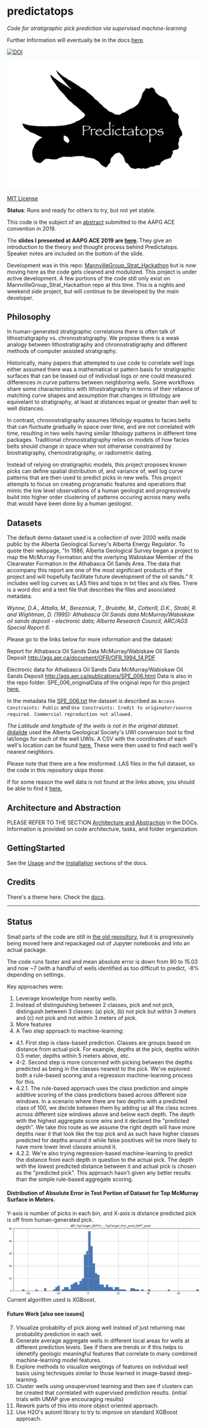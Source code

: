 # predictatops

_Code for stratigraphic pick prediction via supervised machine-learning_

Further Information will eventually be in the docs <a href="https://justingosses.github.io/predictatops/html/index.html">here</a>.

[![DOI](https://zenodo.org/badge/151658252.svg)](https://zenodo.org/badge/latestdoi/151658252)

<a title="Triceratops logo based on MathKnight based on photo by Nicholas R. Longrich and Daniel J. Field [CC BY-SA 4.0 (https://creativecommons.org/licenses/by-sa/4.0)], via Wikimedia Commons" href="https://commons.wikimedia.org/wiki/File:Yale-Peabody-Triceratops-004Trp.png"><img width="512" alt="Yale-Peabody-Triceratops-004Trp" src="docs/Yale-Peabody-Triceratops-004Trp.png"></a>

<a href="https://github.com/JustinGOSSES/predictatops/blob/master/LICENSE">MIT License</a>

<b>Status</b>: Runs and ready for others to try, but not yet stable. 

This code is the subject of an <a href="https://github.com/JustinGOSSES/predictatops/blob/master/AAPG_Abstract_2019ACE.md">abstract</a> submitted to the AAPG ACE convention in 2019. 

The <b>slides I presented at AAPG ACE 2019 are <a href="https://1drv.ms/p/s!Ah1GtGqFjQIMlkkCTh5OaBGSYXLp"> here</a>. </b>  They give an introduction to the theory and thought process behind Predictatops. Speaker notes are included on the bottom of the slide.

Development was in this repo: <a href="https://github.com/JustinGOSSES/MannvilleGroup_Strat_Hackathon">MannvilleGroup_Strat_Hackathon</a> but is now moving here as the code gets cleaned and modulized. This project is under active development. A few portions of the code still only exist on MannvilleGroup_Strat_Hackathon repo at this time. This is a nights and weekend side project, but will continue to be developed by the main developer.

Philosophy
-------

In human-generated stratigraphic correlations there is often talk of lithostratigraphy vs. chronostratigraphy. We propose there is a weak analogy between lithostratigraphy and chronostratigraphy and different methods of computer assisted stratigraphy. 

Historically, many papers that attempted to use code to correlate well logs either assumed there was a mathematical or pattern basis for stratigraphic surfaces that can be teased out of individual logs or one could measured differences in curve patterns between neighboring wells. Some workflows share some characteristics with lithostratigraphy in terms of their reliance of matching curve shapes and assumption that changes in lithology are equivelant to stratigraphy, at least at distances equal or greater than well to well distances. 

In contrast, chronostratigraphy assumes lithology equates to facies belts that can fluctuate gradually in space over time, and are not correlated with time, resulting in two wells having similar lithology patterns in different time packages. Traditional chronostratigraphy relies on models of how facies belts should change in space when not otherwise constrained by biostratigraphy, chemostratigraphy, or radiometric dating. 

Instead of relying on stratigraphic models, this project proposes known picks can define spatial distribution of, and variance of, well log curve patterns that are then used to predict picks in new wells. This project attempts to focus on creating programatic features and operations that mimic the low level observations of a human geologist and progressively build into higher order clustering of patterns occuring across many wells that would have been done by a human geologist.

Datasets
-------
The default demo dataset used is a collection of over 2000 wells made public by the Alberta Geological Survey's Alberta Energy Regulator. To quote their webpage, "In 1986, Alberta Geological Survey began a project to map the McMurray Formation and the overlying Wabiskaw Member of the Clearwater Formation in the Athabasca Oil Sands Area. The data that accompany this report are one of the most significant products of the project and will hopefully facilitate future development of the oil sands." It includes well log curves as LAS files and tops in txt files and xls files. There is a word doc and a text file that describes the files and associated metadata. 

_Wynne, D.A., Attalla, M., Berezniuk, T., Brulotte, M., Cotterill, D.K., Strobl, R. and Wightman, D. (1995): Athabasca Oil Sands data McMurray/Wabiskaw oil sands deposit - electronic data; Alberta Research Council, ARC/AGS Special Report 6._

Please go to the links below for more information and the dataset:

Report for Athabasca Oil Sands Data McMurray/Wabiskaw Oil Sands Deposit http://ags.aer.ca/document/OFR/OFR_1994_14.PDF

Electronic data for Athabasca Oil Sands Data McMurray/Wabiskaw Oil Sands Deposit http://ags.aer.ca/publications/SPE_006.html Data is also in the repo folder: SPE_006_originalData of the original repo for this project <a href="https://github.com/JustinGOSSES/MannvilleGroup_Strat_Hackathon/tree/master/SPE_006_originalData">here.</a>

In the metadata file <a href="https://github.com/JustinGOSSES/MannvilleGroup_Strat_Hackathon/blob/master/SPE_006_originalData/Metadata/SPE_006.txt">SPE_006.txt</a> the dataset is described as `Access Constraints: Public` and `Use Constraints: Credit to originator/source required. Commercial reproduction not allowed.`

_The Latitude and longitude of the wells is not in the original dataset._ <a href="https://github.com/dalide">@dalide<a> used the Alberta Geological Society's UWI conversion tool to find lat/longs for each of the well UWIs. A CSV with the coordinates of each well's location can be found <a href="https://github.com/JustinGOSSES/MannvilleGroup_Strat_Hackathon/blob/master/well_lat_lng.csv">here.</a> These were then used to find each well's nearest neighbors.

Please note that there are a few misformed .LAS files in the full dataset, so the code in this repository skips those.

If for some reason the well data is not found at the links above, you should be able to find it <a href="https://github.com/JustinGOSSES/MannvilleGroup_Strat_Hackathon/tree/master/SPE_006_originalData">here.</a>


Architecture and Abstraction
-------
PLEASE REFER TO THE SECTION <a href="https://justingosses.github.io/predictatops/html/readme.html#architecture-and-abstraction">Architecture and Abstraction</a> in the DOCs. Information is provided on code architecture, tasks, and folder organization.


GettingStarted
-------
See the <a href="https://justingosses.github.io/predictatops/html/usage.html">Usage</a> and the <a href="https://justingosses.github.io/predictatops/html/installation.html">Installation</a> sections of the docs.


Credits
-------
There's a theme here. Check the <a href="https://justingosses.github.io/predictatops/html/authors.html">docs</a>.

______________________________
## Status

Small parts of the code are still in <a href="https://github.com/JustinGOSSES/MannvilleGroup_Strat_Hackathon">the old repository</a>, but it is progressively being moved here and repackaged out of Jupyter notebooks and into an actual package.

The code runs faster and and mean absolute error is down from 90 to 15.03 and now ~7 (with a handful of wells identified as too difficult to predict, -8% depending on settings. 

Key approaches were:
1. Leverage knowledge from nearby wells.
2. Instead of distinguishing between 2 classes, pick and not pick, distinguish between 3 classes: (a) pick, (b) not pick but within 3 meters and (c) not pick and not within 3 meters of pick.
3. More features
4. A Two step approach to machine-learning: 

- 4.1. First step is class-based prediction. Classes are groups based on distance from actual pick. For example, depths at the pick, depths within 0.5 meter, depths within 5 meters above, etc. 
- 4-2. Second step is more concerned with picking between the depths predicted as being in the classes nearest to the pick. We've explored both a rule-based scoring and a regression machine-learning process for this. 
- 4.2.1. The rule-based approach uses the class prediction and simple additive scoring of the class predictions based across different size windows. In a scenario where there are two depths with a predicted class of 100, we decide between them by adding up all the class scores across different size windows above and below each depth. The depth with the highest aggregate score wins  and it declared the "predicted depth". We take this route as we assume the right depth will have more depths near it that look like the top pick and as such have higher classes predicted for depths around it while false positives will be more likely to have more lower level classes around it.
- 4.2.2. We're also trying regression-based machine-learning to predict the distance from each depth in question to the actual pick. The depth with the lowest predicted distance between it and actual pick is chosen as the "predicted pick". This approach hasn't given any better results than the simple rule-based aggregate scoring.
 

#### Distribution of Absolute Error in Test Portion of Dataset for Top McMurray Surface in Meters. 
Y-axis is number of picks in each bin, and X-axis is distance predicted pick is off from human-generated pick.
<img src="docs/images/Histogram_Error_predictatops_6.6_vA.png"
     alt="image of current_errors_TopMcMr_20190517"
     style="float: left; margin-right: 25px;" />

Current algorithm used is XGBoost.

#### Future Work [also see issues]
7. Visualize probabilty of pick along well instead of just returning max probability prediction in each well. 
8. Generate average aggregate wells in different local areas for wells at different prediction levels. See if there are trends or if this helps to idenetify geologic meaningful features that correlate to many combined machine-learning model features. 
9. Explore methods to visualize weigtings of features on individual well basis using techniques similar to those learned in image-based deep-learning. 
10. Cluster wells using unsupervised learning and then see if clusters can be created that correlated with supervised prediction results. (initial trials with UMAP give encouraging results)
11. Rework parts of this into more object oriented approach.
12. Use H2O's automl library to try to improve on standard XGBoost approach.
